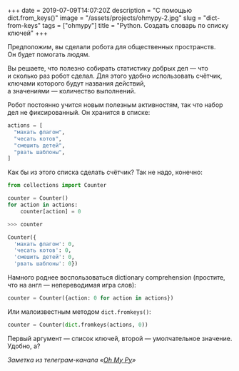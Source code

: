 +++
date = 2019-07-09T14:07:20Z
description = "С помощью dict.from_keys()"
image = "/assets/projects/ohmypy-2.jpg"
slug = "dict-from-keys"
tags = ["ohmypy"]
title = "Python. Создать словарь по списку ключей"
+++

Предположим, вы сделали робота для общественных пространств. Он будет помогать людям.

Вы решаете, что полезно собирать статистику добрых дел — что и сколько раз робот сделал. Для этого удобно использовать счётчик, ключами которого будут названия действий, а значениями — количество выполнений.

Робот постоянно учится новым полезным активностям, так что набор дел не фиксированный. Он хранится в списке:

```python
actions = [
  "махать флагом",
  "чесать котов",
  "смешить детей",
  "рвать шаблоны",
]
```

Как бы из этого списка сделать счётчик? Так не надо, конечно:

```python
from collections import Counter

counter = Counter()
for action in actions:
    counter[action] = 0

>>> counter

Counter({
  'махать флагом': 0,
  'чесать котов': 0,
  'смешить детей': 0,
  'рвать шаблоны': 0})
```

Намного роднее воспользоваться dictionary comprehension (простите, что на англ — непереводимая игра слов):

```python
counter = Counter({action: 0 for action in actions})
```

Или малоизвестным методом <code>dict.fromkeys()</code>:

```python
counter = Counter(dict.fromkeys(actions, 0))
```

Первый аргумент — список ключей, второй — умолчательное значение. Удобно, а?

<div class="row">
<div class="col-xs-12 col-sm-10 col-md-8"><p><em>Заметка из телеграм-канала <span class="nowrap"><i class="fas fa-kiwi-bird"></i> «<a href="http://ohmypy.ru">Oh My Py</a>»</span></em></p></div>
</div>

